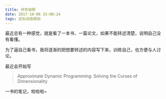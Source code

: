```yaml
---
title: 开坑说明
date: 2017-10-06 15:00:24
tags: 近似动态规划
---
```


最近总有一种感觉，就是看了一本书、一篇论文，如果不能转述清楚，说明自己没有看懂。

为了逼自己看书，我将逐渐的把想要转述的内容写下来，训练自己，也方便与人讨论。

最近会开始写

> Approximate Dynamic Programming: Solving the Curses of Dimensionality

一书的笔记，啦啦啦~